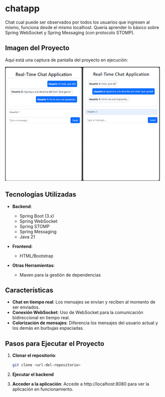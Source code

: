 # chatapp

Chat cual puede ser observados por todos los usuarios que ingresen al mismo, funciona desde el mismo localhost.
Quería aprender lo básico sobre Spring WebSocket y Spring Messaging (con protocolo STOMP).

## Imagen del Proyecto

Aquí está una captura de pantalla del proyecto en ejecución:

![Vista del Proyecto](image.png)

## Tecnologías Utilizadas

- **Backend**: 
  - Spring Boot (3.x)
  - Spring WebSocket
  - Spring STOMP
  - Spring Messaging
  - Java 21
  
- **Frontend**: 
  - HTML/Bootstrap
    
- **Otras Herramientas**:
  - Maven para la gestión de dependencias

## Características

- **Chat en tiempo real**: Los mensajes se envían y reciben al momento de ser enviados.
- **Conexión WebSocket**: Uso de WebSocket para la comunicación bidireccional en tiempo real.
- **Colorización de mensajes**: Diferencia los mensajes del usuario actual y los demás en burbujas espaciadas.

## Pasos para Ejecutar el Proyecto

1. **Clonar el repositorio**:
   ```bash
   git clone <url-del-repositorio>
   ```

2. **Ejecutar el backend**

3. **Acceder a la aplicación**:
   Accede a http://localhost:8080 para ver la aplicación en funcionamiento.
